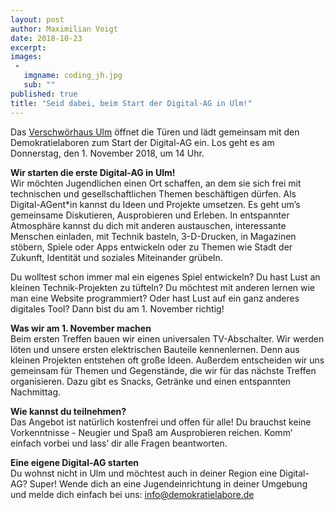 ```yaml
---
layout: post
author: Maximilian Voigt
date: 2018-10-23
excerpt:
images:
 -
   imgname: coding_jh.jpg
   sub: ""
published: true
title: "Seid dabei, beim Start der Digital-AG in Ulm!"
---
```


Das [Verschwörhaus Ulm](https://verschwoerhaus.de/) öffnet die Türen und lädt gemeinsam mit den Demokratielaboren zum Start der Digital-AG ein. Los geht es am Donnerstag, den 1. November 2018, um 14 Uhr.

**Wir starten die erste Digital-AG in Ulm!**<br>
Wir möchten Jugendlichen einen Ort schaffen, an dem sie sich frei mit technischen und gesellschaftlichen Themen beschäftigen dürfen. Als Digital-AGent*in kannst du Ideen und Projekte umsetzen.
Es geht um’s gemeinsame Diskutieren, Ausprobieren und Erleben. In entspannter Atmosphäre kannst du dich mit anderen  austauschen, interessante Menschen einladen, mit Technik basteln, 3-D-Drucken, in Magazinen stöbern, Spiele oder Apps entwickeln oder zu Themen wie Stadt der Zukunft, Identität und soziales Miteinander grübeln.

Du wolltest schon immer mal ein eigenes Spiel entwickeln? Du hast Lust an kleinen Technik-Projekten zu tüfteln? Du möchtest mit anderen lernen wie man eine Website programmiert? Oder hast Lust auf ein ganz anderes digitales Tool? Dann bist du am 1. November richtig!

**Was wir am 1. November machen**<br>
Beim ersten Treffen bauen wir einen universalen TV-Abschalter. Wir werden löten und unsere ersten elektrischen Bauteile kennenlernen. Denn aus kleinen Projekten entstehen oft große Ideen.
Außerdem entscheiden wir uns gemeinsam für Themen und Gegenstände, die wir für das nächste Treffen organisieren. Dazu gibt es Snacks, Getränke und einen entspannten Nachmittag.

**Wie kannst du teilnehmen?**<br>
Das Angebot ist natürlich kostenfrei und offen für alle! Du brauchst keine Vorkenntnisse - Neugier und Spaß am Ausprobieren reichen. Komm’ einfach vorbei und lass’ dir alle Fragen beantworten.

**Eine eigene Digital-AG starten**<br>
Du wohnst nicht in Ulm und möchtest auch in deiner Region eine Digital-AG? Super! Wende dich an eine Jugendeinrichtung in deiner Umgebung und melde dich einfach bei uns: info@demokratielabore.de

